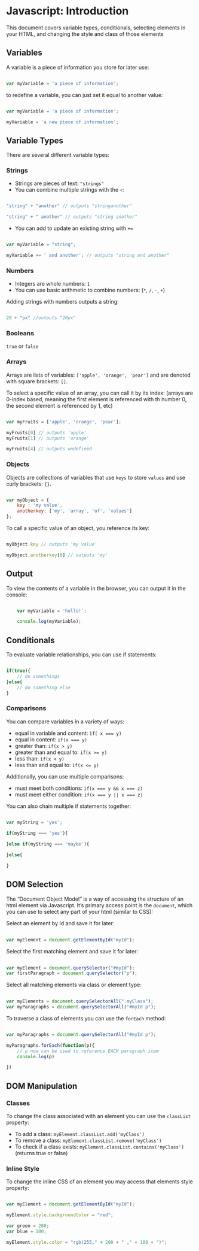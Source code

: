 # Javascript: Introduction

This document covers variable types, conditionals, selecting elements in your HTML, and changing the style and class of those elements

## Variables
A variable is a piece of information you store for later use:

```javascript

var myVariable = 'a piece of information';

```

to redefine a variable, you can just set it equal to another value:
```javascript

var myVariable = 'a piece of information';

myVariable = 'a new piece of information';

```

## Variable Types
There are several different variable types:

### Strings 
- Strings are pieces of text: `"strings"`
- You can combine multiple strings with the `+`: 
```javascript

"string" + "another" // outputs "stringanother"

"string" + " another" // outputs "string another"

``` 

- You can add to update an existing string with `+=` 
```javascript

var myVariable = "string";

myVariable += ' and another'; // outputs "string and another"


``` 


### Numbers
- Integers are whole numbers: `1`
- You can use basic arithmetic to combine numbers: (`*`, `/`, `-`, `+`)

Adding strings with numbers outputs a string:
```javascript

20 + "px" //outputs "20px"

``` 

### Booleans
`true` or `false`

### Arrays
Arrays are lists of variables: `['apple', 'orange', 'pear']` and are denoted with square brackets: `[]`.

To select a specific value of an array, you can call it by its index:
(arrays are 0-index based, meaning the first element is referenced with th number 0, the second element is referenced by 1, etc) 

```javascript

var myFruits = ['apple', 'orange', 'pear'];

myFruits[0] // outputs 'apple'
myFruits[1] // outputs 'orange'

myFruits[4] // outputs undefined


```

### Objects
Objects are collections of variables that use `keys` to store `values` and use curly brackets: `{}`.

```javascript

var myObject = {
	key : 'my value',
	anotherkey: ['my', 'array', 'of', 'values']
};

```

To call a specific value of an object, you reference its key:
```javascript

myObject.key // outputs 'my value'

myObject.anotherkey[0] // outputs 'my'

```


## Output
To view the contents of a variable in the browser, you can output it in the console:

```javascript

	var myVariable = 'hello!';

	console.log(myVariable);

```

## Conditionals

To evaluate variable relationships, you can use if statements:

```javascript

if(true){
	// do somethings
}else{
	// do something else
}


```

### Comparisons

You can compare variables in a variety of ways:

- equal in variable and content: `if( x === y)`
- equal in content: `if(x === y)`
- greater than: `if(x > y)`
- greater than and equal to: `if(x >= y)`
- less than: `if(x < y)`
- less than and equal to: `if(x <= y)`

Additionally, you can use multiple comparisons:

- must meet both conditions: `if(x === y && x === z)`
- must meet either condition: `if(x === y || x === z)`


You can also chain multiple if statements together:

```javascript

var myString = 'yes';

if(myString === 'yes'){

}else if(myString === 'maybe'){
	
}else{

}

```


## DOM Selection
The &ldquo;Document Object Model&rdquo; is a way of accessing the structure of an html element via Javascript. It&rsquo;s primary access point is the `document`, which you can use to select any part of your html (similar to CSS):

Select an element by Id and save it for later:

```javascript
	
var myElement = document.getElementById("myId");

```

Select the first matching element and save it for later:

```javascript
	
var myElement = document.querySelector("#myId");
var firstParagraph = document.querySelector("p");

```


Select all matching elements via class or element type:

```javascript
	
var myElements = document.querySelectorAll(".myClass");
var myParagraphs = document.querySelectorAll("#myId p");

```

To traverse a class of elements you can use the `forEach` method:

```javascript

var myParagraphs = document.querySelectorAll("#myId p");

myParagraphs.forEach(function(p){
	// p now can be used to reference EACH paragraph item
	console.log(p)

})

```


## DOM Manipulation

### Classes

To change the class associated with an element you can use the `classList` property:

- To add a class: `myElement.classList.add('myClass')`
- To remove a class: `myElement.classList.remove('myClass')`
- To check if a class exists: `myElement.classList.contains('myClass')` (returns true or false)

### Inline Style

To change the inline CSS of an element you may access that elements style property:

```javascript

var myElement = document.getElementById("myId");

myElement.style.backgroundColor = "red";

var green = 200;
var blue = 100;

myElement.style.color = "rgb(255," + 200 + " ," + 100 + ")";

```